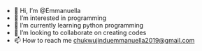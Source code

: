 - 👋 Hi, I’m @Emmanuella
- 👀 I’m interested in programming
- 🌱 I’m currently learning python programming
- 💞️ I’m looking to collaborate on creating codes
- 📫 How to reach me chukwujinduemmanuella2019@gmail.com

<!---
Emmanuella24/Emmanuella24 is a ✨ special ✨ repository because its `README.md` (this file) appears on your GitHub profile.
You can click the Preview link to take a look at your changes.
--->
